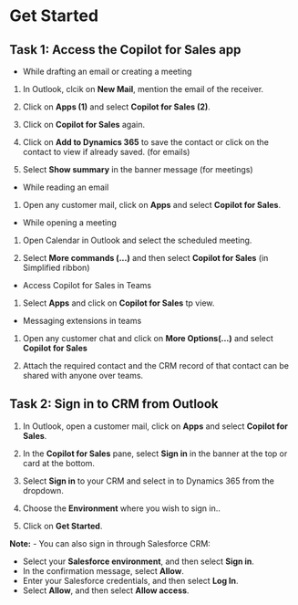 # Get Started

## Task 1: Access the Copilot for Sales app

- While drafting an email or creating a meeting

1. In Outlook, clcik on **New Mail**, mention the email of the receiver.

1. Click on **Apps (1)** and select **Copilot for Sales (2)**.

1. Click on **Copilot for Sales** again.
   
1. Click on **Add to Dynamics 365** to save the contact or click on the contact to view if already saved. (for emails)

1. Select **Show summary** in the banner message (for meetings)
   

- While reading an email

1. Open any customer mail, click on **Apps** and select **Copilot for Sales**.
   

- While opening a meeting

1. Open Calendar in Outlook and select the scheduled meeting.
   
1. Select **More commands (...)** and then select **Copilot for Sales** (in Simplified ribbon)
   

- Access Copilot for Sales in Teams

1. Select **Apps** and click on **Copilot for Sales** tp view.
   

- Messaging extensions in teams

1. Open any customer chat and click on **More Options(...)** and select **Copilot for Sales**

1. Attach the required contact and the CRM record of that contact can be shared with anyone over teams.
   
## Task 2: Sign in to CRM from Outlook

1. In Outlook, open a customer mail, click on **Apps** and select **Copilot for Sales**.
   
1. In the **Copilot for Sales** pane, select **Sign in** in the banner at the top or card at the bottom.

1. Select **Sign in** to your CRM and select in to Dynamics 365 from the dropdown.

1. Choose the **Environment** where you wish to sign in..

1. Click on **Get Started**.
   
**Note:** - You can also sign in through Salesforce CRM: <br>
- Select your **Salesforce environment**, and then select **Sign in**. <br> 
- In the confirmation message, select **Allow**.
- Enter your Salesforce credentials, and then select **Log In**. <br> 
- Select **Allow**, and then select **Allow access**.

